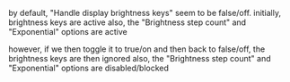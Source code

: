 by default, "Handle display brightness keys" seem to be false/off.
initially, brightness keys are active
also, the "Brightness step count" and "Exponential" options are active

however, if we then toggle it to true/on and then back to false/off,
the brightness keys are then ignored
also, the "Brightness step count" and "Exponential" options are disabled/blocked

